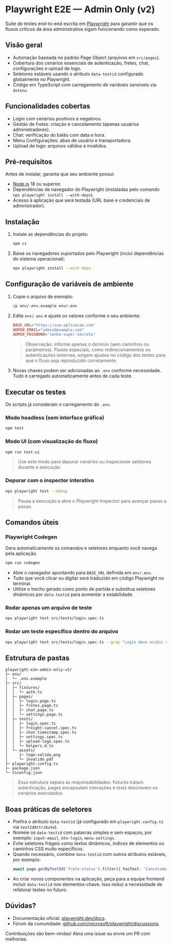 # Playwright E2E — Admin Only (v2)

Suite de testes end-to-end escrita em [Playwright](https://playwright.dev/) para garantir que os fluxos críticos da área administrativa sigam funcionando como esperado.

## Visão geral
- Automação baseada no padrão Page Object (arquivos em `src/pages`).
- Cobertura dos cenários essenciais de autenticação, fretes, chat, configurações e upload de logo.
- Seletores estáveis usando o atributo `data-testid` configurado globalmente no Playwright.
- Código em TypeScript com carregamento de variáveis sensíveis via `dotenv`.

## Funcionalidades cobertas
- Login com cenários positivos e negativos.
- Gestão de fretes: criação e cancelamento (apenas usuários administradores).
- Chat: verificação do balão com data e hora.
- Menu Configurações: abas de usuário e transportadora.
- Upload de logo: arquivos válidos e inválidos.

## Pré-requisitos
Antes de instalar, garanta que seu ambiente possui:
- [Node.js](https://nodejs.org/) 18 ou superior.
- Dependências de navegador do Playwright (instaladas pelo comando `npx playwright install --with-deps`).
- Acesso à aplicação que será testada (URL base e credenciais de administrador).

## Instalação
1. Instale as dependências do projeto:
   ```bash
   npm ci
   ```
2. Baixe os navegadores suportados pelo Playwright (inclui dependências do sistema operacional):
   ```bash
   npx playwright install --with-deps
   ```

## Configuração de variáveis de ambiente
1. Copie o arquivo de exemplo:
   ```bash
   cp env/.env.example env/.env
   ```
2. Edite `env/.env` e ajuste os valores conforme o seu ambiente:
   ```ini
   BASE_URL="https://sua-aplicacao.com"
   ADMIN_EMAIL="admin@example.com"
   ADMIN_PASSWORD="senha-super-secreta"
   ```
   > Observação: informe apenas o domínio (sem caminhos ou parâmetros). Fluxos especiais, como redirecionamentos ou autenticações externas, exigem ajustes no código dos testes para que o fluxo seja reproduzido corretamente.
3. Novas chaves podem ser adicionadas ao `.env` conforme necessidade. Tudo é carregado automaticamente antes de cada teste.

## Executar os testes
Os scripts já consideram o carregamento do `.env`.

### Modo headless (sem interface gráfica)
```bash
npm test
```

### Modo UI (com visualização do fluxo)
```bash
npm run test:ui
```
> Use este modo para depurar cenários ou inspecionar seletores durante a execução.

### Depurar com o inspector interativo
```bash
npx playwright test --debug
```
> Pausa a execução e abre o Playwright Inspector para avançar passo a passo.

## Comandos úteis

### Playwright Codegen
Gera automaticamente os comandos e seletores enquanto você navega pela aplicação.
```bash
npm run codegen
```
- Abre o navegador apontando para `BASE_URL` definida em `env/.env`.
- Tudo que você clicar ou digitar será traduzido em código Playwright no terminal.
- Utilize o trecho gerado como ponto de partida e substitua seletores dinâmicos por `data-testid` para aumentar a estabilidade.

### Rodar apenas um arquivo de teste
```bash
npx playwright test src/tests/login.spec.ts
```

### Rodar um teste específico dentro do arquivo
```bash
npx playwright test src/tests/login.spec.ts --grep "Login deve exibir mensagem de erro"
```

## Estrutura de pastas
```
playwright-e2e-admin-only-v2/
├─ env/
│  └─ .env.example
├─ src/
│  ├─ fixtures/
│  │  └─ auth.ts
│  ├─ pages/
│  │  ├─ login.page.ts
│  │  ├─ fretes.page.ts
│  │  ├─ chat.page.ts
│  │  └─ settings.page.ts
│  ├─ tests/
│  │  ├─ login.spec.ts
│  │  ├─ freight-cancel.spec.ts
│  │  ├─ chat-timestamp.spec.ts
│  │  ├─ settings.spec.ts
│  │  ├─ upload-logo.spec.ts
│  │  └─ helpers.d.ts
│  └─ assets/
│     ├─ logo-valida.png
│     └─ invalido.pdf
├─ playwright.config.ts
├─ package.json
└─ tsconfig.json
```
> Essa estrutura separa as responsabilidades: fixtures tratam autenticação, pages encapsulam interações e tests descrevem os cenários executados.

## Boas práticas de seletores
- Prefira o atributo `data-testid` (já configurado em `playwright.config.ts` via `testIdAttribute`).
- Nomeie os `data-testid` com palavras simples e sem espaços, por exemplo: `input-email`, `btn-login`, `menu-settings`.
- Evite seletores frágeis como textos dinâmicos, índices de elementos ou caminhos CSS muito específicos.
- Quando necessário, combine `data-testid` com outros atributos estáveis, por exemplo:
  ```ts
  await page.getByTestId('frete-status').filter({ hasText: 'Cancelado' });
  ```
- Ao criar novos componentes na aplicação, peça para a equipe frontend incluir `data-testid` nos elementos-chave. Isso reduz a necessidade de refatorar testes no futuro.

## Dúvidas?
- Documentação oficial: [playwright.dev/docs](https://playwright.dev/docs).
- Fórum da comunidade: [github.com/microsoft/playwright/discussions](https://github.com/microsoft/playwright/discussions).

Contribuições são bem-vindas! Abra uma issue ou envie um PR com melhorias.
